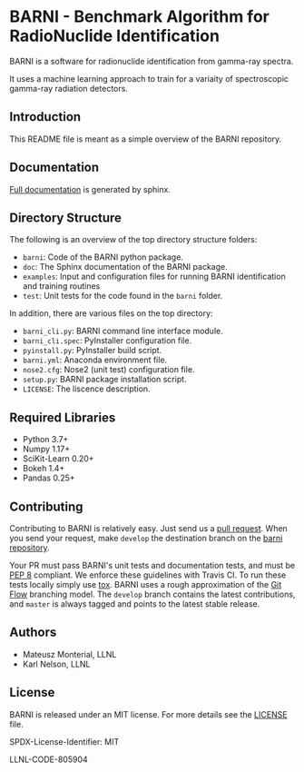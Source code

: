 BARNI - Benchmark Algorithm for RadioNuclide Identification
========================================================

BARNI is a software for radionuclide identification from gamma-ray spectra. 

It uses a machine learning approach to train for a variaity of spectroscopic gamma-ray radiation detectors.

Introduction
------------
This README file is meant as a simple overview of the BARNI repository. 

Documentation
-------------
[Full documentation](https://barni.readthedocs.io/en/latest/) is generated by sphinx. 


Directory Structure
-------------------
The following is an overview of the top directory structure folders:

* `barni`: Code of the BARNI python package. 
* `doc`: The Sphinx documentation of the BARNI package. 
* `examples`: Input and configuration files for running BARNI identification and training routines
* `test`: Unit tests for the code found in the `barni` folder.

In addition, there are various files on the top directory:

* `barni_cli.py`: BARNI command line interface module.
* `barni_cli.spec`: PyInstaller configuration file.
* `pyinstall.py`: PyInstaller build script. 
* `barni.yml`: Anaconda environment file.
* `nose2.cfg`: Nose2 (unit test) configuration file. 
* `setup.py`: BARNI package installation script. 
* `LICENSE`: The liscence description. 


Required Libraries
------------------
* Python 3.7+
* Numpy 1.17+
* SciKit-Learn 0.20+
* Bokeh 1.4+
* Pandas 0.25+

Contributing
------------
Contributing to BARNI is relatively easy.  Just send us a
[pull request](https://help.github.com/articles/using-pull-requests/).
When you send your request, make ``develop`` the destination branch on the
[barni repository](https://github.com/llnl/barni).

Your PR must pass BARNI's unit tests and documentation tests, and must be
[PEP 8](https://www.python.org/dev/peps/pep-0008/) compliant.  We enforce
these guidelines with Travis CI.  To
run these tests locally simply use [tox](https://tox.readthedocs.io/en/latest/). 
BARNI uses a rough approximation of the
[Git Flow](http://nvie.com/posts/a-successful-git-branching-model/)
branching model.  The ``develop`` branch contains the latest
contributions, and ``master`` is always tagged and points to the latest
stable release.

Authors
-------

- Mateusz Monterial, LLNL
- Karl Nelson, LLNL

License
-------

BARNI is released under an MIT license. For more details see the [LICENSE](/LICENSE) file.

SPDX-License-Identifier: MIT

LLNL-CODE-805904
